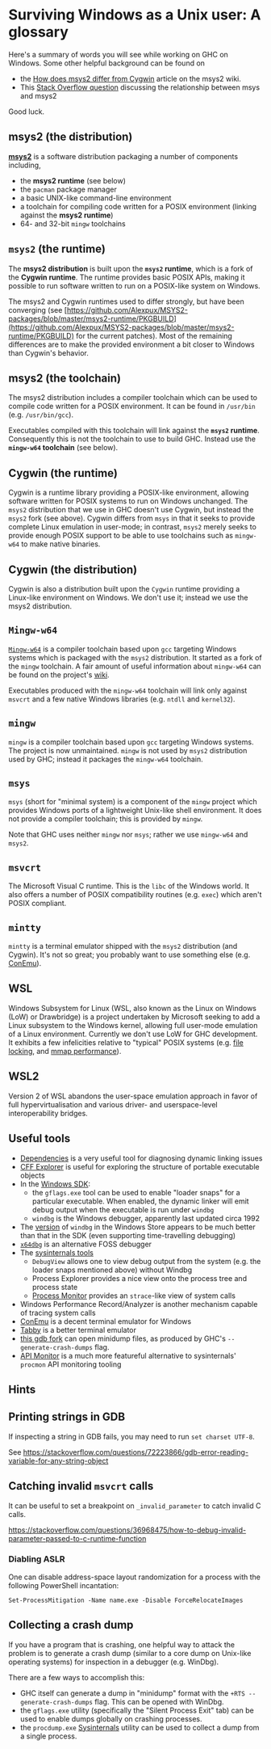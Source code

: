# Surviving Windows as a Unix user: A glossary

Here's a summary of words you will see while working on GHC on Windows. Some other helpful background can be found on

- the [How does msys2 differ from Cygwin](https://github.com/msys2/msys2/wiki/How-does-MSYS2-differ-from-Cygwin) article on the msys2 wiki.
- This [Stack Overflow question](http://stackoverflow.com/questions/25019057/how-are-msys-msys2-and-msysgit-related-to-each-other) discussing the relationship between msys and msys2

Good luck.


## msys2 (the distribution)

[**msys2**](https://www.msys2.org/) is a software distribution packaging a number of components including,

- the **msys2 runtime** (see below)
- the `pacman` package manager
- a basic UNIX-like command-line environment
- a toolchain for compiling code written for a POSIX environment (linking against the **msys2 runtime**)
- 64- and 32-bit `mingw` toolchains


## `msys2` (the runtime)

The **msys2 distribution** is built upon the **`msys2` runtime**, which is a fork of the **Cygwin runtime**. The runtime provides basic POSIX APIs, making it possible to run software written to run on a POSIX-like system on Windows.

The msys2 and Cygwin runtimes used to differ strongly, but have been converging (see [https://github.com/Alexpux/MSYS2-packages/blob/master/msys2-runtime/PKGBUILD](https://github.com/Alexpux/MSYS2-packages/blob/master/msys2-runtime/PKGBUILD) for the current patches). Most of the remaining differences are to make the provided environment a bit closer to Windows than Cygwin's behavior.


## msys2 (the toolchain)

The msys2 distribution includes a compiler toolchain which can be used to compile code written for a POSIX environment. It can be found in `/usr/bin` (e.g. `/usr/bin/gcc`).

Executables compiled with this toolchain will link against the **`msys2` runtime**. Consequently this is not the toolchain to use to build GHC. Instead use the **`mingw-w64` toolchain** (see below).


## Cygwin (the runtime)

Cygwin is a runtime library providing a POSIX-like environment, allowing software written for POSIX systems to run on Windows unchanged. The `msys2` distribution that we use in GHC doesn't use Cygwin, but instead the `msys2` fork (see above). Cygwin differs from `msys` in that it seeks to provide complete Linux emulation in user-mode; in contrast, `msys2` merely seeks to provide enough POSIX support to be able to use toolchains such as `mingw-w64` to make native binaries.


## Cygwin (the distribution)

Cygwin is also a distribution built upon the `Cygwin` runtime providing a Linux-like environment on Windows. We don't use it; instead we use the msys2  distribution.


## `Mingw-w64`

[`Mingw-w64`](https://sourceforge.net/p/mingw-w64) is a compiler toolchain based upon `gcc` targeting Windows systems which is packaged with the `msys2` distribution. It started as a fork of the `mingw` toolchain. A fair amount of useful information about `mingw-w64` can be found on the project's [wiki](https://sourceforge.net/p/mingw-w64/wiki2/Home/).


Executables produced with the `mingw-w64` toolchain will link only against `msvcrt` and a few native Windows libraries (e.g. `ntdll` and `kernel32`).

## `mingw`

`mingw` is a compiler toolchain based upon `gcc` targeting Windows systems. The project is now unmaintained. `mingw` is not used by `msys2` distribution used by GHC; instead it packages the `mingw-w64` toolchain.


## `msys`

`msys` (short for "minimal system) is a component of the `mingw` project which provides Windows ports of a lightweight Unix-like shell environment. It does not provide a compiler toolchain; this is provided by `mingw`.

Note that GHC uses neither `mingw` nor `msys`; rather we use `mingw-w64` and `msys2`.


## `msvcrt`


The Microsoft Visual C runtime. This is the `libc` of the Windows world. It also offers a number of POSIX compatibility routines (e.g. `exec`) which aren't POSIX compliant.

## `mintty`

`mintty` is a terminal emulator shipped with the `msys2` distribution (and Cygwin). It's not so great; you probably want to use something else (e.g. [ConEmu](https://conemu.github.io/)).

## WSL

Windows Subsystem for Linux (WSL, also known as the Linux on Windows (LoW) or Drawbridge) is a project undertaken by Microsoft seeking to add a Linux subsystem to the Windows kernel, allowing full user-mode emulation of a Linux environment. Currently we don't use LoW for GHC development. It exhibits a few infelicities relative to "typical" POSIX systems (e.g. [file locking](https://github.com/haskell/cabal/issues/6551#issuecomment-589212080), and [mmap performance](https://github.com/microsoft/WSL/issues/1671)).

## WSL2

Version 2 of WSL abandons the user-space emulation approach in favor of full hypervirtualisation and various driver- and userspace-level interoperability bridges.

## Useful tools

* [Dependencies](https://github.com/lucasg/Dependencies) is a very useful tool for diagnosing dynamic linking issues
* [CFF Explorer](https://ntcore.com/?page_id=388) is useful for exploring the structure of portable executable objects
* In the [Windows SDK](https://developer.microsoft.com/en-us/windows/downloads/sdk-archive):
   * the `gflags.exe` tool can be used to enable "loader snaps" for a particular executable. When enabled, the dynamic linker will emit debug output when the executable is run under `windbg`
   * `windbg` is the Windows debugger, apparently last updated circa 1992
* The [version](https://www.microsoft.com/en-us/p/windbg-preview/9pgjgd53tn86?activetab=pivot:overviewtab) of `windbg` in the Windows Store appears to be much better than that in the SDK (even supporting time-travelling debugging)
* [`x64dbg`](https://x64dbg.com/#start) is an alternative FOSS debugger
* The [sysinternals tools](https://docs.microsoft.com/en-us/sysinternals/)
   * `DebugView` allows one to view debug output from the system (e.g. the loader snaps mentioned above) without Windbg
   * Process Explorer provides a nice view onto the process tree and process state
   * [Process Monitor](https://docs.microsoft.com/en-us/sysinternals/downloads/procmon) provides an `strace`-like view of system calls
* Windows Performance Record/Analyzer is another mechanism capable of tracing system calls
* [ConEmu](https://conemu.github.io/) is a decent terminal emulator for Windows
* [Tabby](https://tabby.sh/) is a better terminal emulator
* [this gdb fork](https://github.com/ssbssa/gdb/releases) can open minidump files, as produced by GHC's `--generate-crash-dumps` flag.
* [API Monitor](http://www.rohitab.com/apimonitor) is a much more featureful alternative to sysinternals' `procmon` API monitoring tooling

## Hints

## Printing strings in GDB

If inspecting a string in GDB fails, you may need to run `set charset UTF-8`.

See <https://stackoverflow.com/questions/72223866/gdb-error-reading-variable-for-any-string-object>

## Catching invalid `msvcrt` calls

It can be useful to set a breakpoint on `_invalid_parameter` to catch invalid C calls.

https://stackoverflow.com/questions/36968475/how-to-debug-invalid-parameter-passed-to-c-runtime-function


### Diabling ASLR

One can disable address-space layout randomization for a process with the following PowerShell incantation:
```
Set-ProcessMitigation -Name name.exe -Disable ForceRelocateImages
```

## Collecting a crash dump

If you have a program that is crashing, one helpful way to attack the problem is to generate a crash dump (similar to a core dump on Unix-like operating systems) for inspection in a debugger (e.g. WinDbg). 

There are a few ways to accomplish this:

 * GHC itself can generate a dump in "minidump" format with the `+RTS --generate-crash-dumps` flag. This can be opened with WinDbg.
 * the `gflags.exe` utility (specifically the "Silent Process Exit" tab) can be used to enable dumps globally on crashing processes.
 * the `procdump.exe` [Sysinternals](https://docs.microsoft.com/en-us/sysinternals/downloads/procdump) utility can be used to collect a dump from a single process.